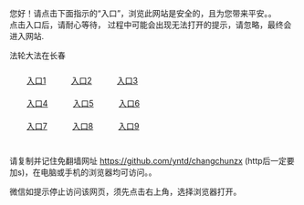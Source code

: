 您好！请点击下面指示的“入口”，浏览此网站是安全的，且为您带来平安。。 <br/>
点击入口后，请耐心等待， 过程中可能会出现无法打开的提示，请忽略，最终会进入网站. </br>

法轮大法在长春<br/>
<div style="padding:10px"><a style="margin:20px" target="_blank" href="https://d23q8qw2euszw5.cloudfront.net/2Qpsp?gbsyhpru" id="ccLink1" rel="nofollow">入口1</a> <a target="_blank" style="margin:20px" href="https://dczafwy1qj2i6.cloudfront.net/2Qpsp?zcmvu" id="ccLink2" rel="nofollow">入口2</a> <a style="margin:20px" target="_blank" href="https://d3a7x0vaqes5yx.cloudfront.net/2Qpsp?qcloe" id="ccLink3" rel="nofollow">入口3</a></div>

<div style="padding:10px" ><a style="margin:20px" target="_blank" href="https://d23q8qw2euszw5.cloudfront.net/2Qpsp?gbsyhpru" id="ccLink4" rel="nofollow">入口4</a> <a style="margin:20px" href="https://dczafwy1qj2i6.cloudfront.net/2Qpsp?zcmvu" target="_blank" id="ccLink5" rel="nofollow">入口5</a> <a style="margin:20px" href="https://d3a7x0vaqes5yx.cloudfront.net/2Qpsp?qcloe" target="_blank" id="ccLink6" rel="nofollow">入口6</a></div>

<div style="padding:10px"><a style="margin:20px" target="_blank" href="https://d23q8qw2euszw5.cloudfront.net/2Qpsp?gbsyhpru" id="ccLink7" rel="nofollow">入口7</a> <a style="margin:20px" href="https://dczafwy1qj2i6.cloudfront.net/2Qpsp?zcmvu" target="_blank" id="ccLink8" rel="nofollow">入口8</a> <a style="margin:20px" target="_blank" href="https://d3a7x0vaqes5yx.cloudfront.net/2Qpsp?qcloe" id="ccLink9" rel="nofollow">入口9</a></div>

<br/>



请复制并记住免翻墙网址 https://github.com/yntd/changchunzx (http后一定要加s)，在电脑或手机的浏览器均可访问。。<br/>

微信如提示停止访问该网页，须先点击右上角，选择浏览器打开。
